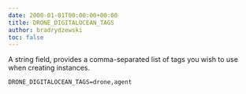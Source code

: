 ```yaml
---
date: 2000-01-01T00:00:00+00:00
title: DRONE_DIGITALOCEAN_TAGS
author: bradrydzewski
toc: false
---
```


A string field, provides a comma-separated list of tags you wish to
use when creating instances.

```
DRONE_DIGITALOCEAN_TAGS=drone,agent
```
